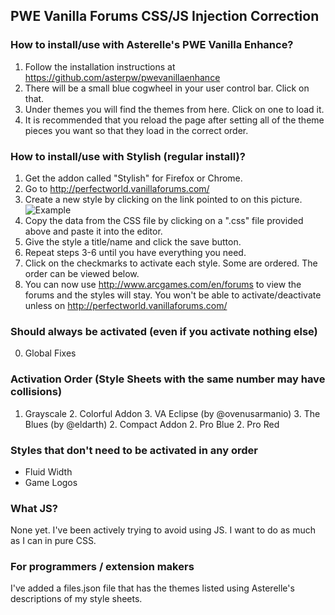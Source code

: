 ## PWE Vanilla Forums CSS/JS Injection Correction

### How to install/use with Asterelle's PWE Vanilla Enhance?
1. Follow the installation instructions at https://github.com/asterpw/pwevanillaenhance
2. There will be a small blue cogwheel in your user control bar. Click on that.
3. Under themes you will find the themes from here. Click on one to load it.
4. It is recommended that you reload the page after setting all of the theme pieces you want so that they load in the correct order.

### How to install/use with Stylish (regular install)?
1. Get the addon called "Stylish" for Firefox or Chrome.
2. Go to http://perfectworld.vanillaforums.com/
3. Create a new style by clicking on the link pointed to on this picture. ![Example](http://dump.nrgs.org/pwpw/StylishPWEFStyles2.png)
4. Copy the data from the CSS file by clicking on a ".css" file provided above and paste it into the editor.
5. Give the style a title/name and click the save button.
6. Repeat steps 3-6 until you have everything you need.
7. Click on the checkmarks to activate each style. Some are ordered. The order can be viewed below.
8. You can now use http://www.arcgames.com/en/forums to view the forums and the styles will stay. You won't be able to activate/deactivate unless on http://perfectworld.vanillaforums.com/

### Should always be activated (even if you activate nothing else)
0. Global Fixes

### Activation Order (Style Sheets with the same number may have collisions)
1. Grayscale
	2. Colorful Addon
		3. VA Eclipse (by @ovenusarmanio)
		3. The Blues (by @eldarth)
	2. Compact Addon
	2. Pro Blue
	2. Pro Red

### Styles that don't need to be activated in any order
* Fluid Width
* Game Logos

### What JS?
None yet. I've been actively trying to avoid using JS. I want to do as much as I can in pure CSS.

### For programmers / extension makers
I've added a files.json file that has the themes listed using Asterelle's descriptions of my style sheets.
